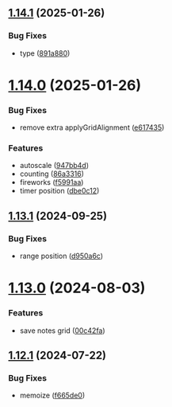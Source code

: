 ## [1.14.1](https://github.com/petermihailov/metronome/compare/v1.14.0...v1.14.1) (2025-01-26)


### Bug Fixes

* type ([891a880](https://github.com/petermihailov/metronome/commit/891a880af11bb734f07436dc110537cbad8ca134))



# [1.14.0](https://github.com/petermihailov/metronome/compare/v1.13.1...v1.14.0) (2025-01-26)


### Bug Fixes

* remove extra applyGridAlignment ([e617435](https://github.com/petermihailov/metronome/commit/e617435f5a13e753a2bd9968aab69e2b43b1f13f))


### Features

* autoscale ([947bb4d](https://github.com/petermihailov/metronome/commit/947bb4d5d41d9432a8b435e85b026c22ac026372))
* counting ([86a3316](https://github.com/petermihailov/metronome/commit/86a33161642ad9d937504debd288bc0503a18a16))
* fireworks ([f5991aa](https://github.com/petermihailov/metronome/commit/f5991aa5c270897999b3d414a13d620b97ddefca))
* timer position ([dbe0c12](https://github.com/petermihailov/metronome/commit/dbe0c1279f924c748351c87a3ad98c3b5bdaa114))



## [1.13.1](https://github.com/petermihailov/metronome/compare/v1.13.0...v1.13.1) (2024-09-25)


### Bug Fixes

* range position ([d950a6c](https://github.com/petermihailov/metronome/commit/d950a6c7c97426adf60549e152c7a673959fd9c3))



# [1.13.0](https://github.com/petermihailov/metronome/compare/v1.12.1...v1.13.0) (2024-08-03)


### Features

* save notes grid ([00c42fa](https://github.com/petermihailov/metronome/commit/00c42fa9a839e298ef06e2205a46cef868c63197))



## [1.12.1](https://github.com/petermihailov/metronome/compare/v1.12.0...v1.12.1) (2024-07-22)


### Bug Fixes

* memoize ([f665de0](https://github.com/petermihailov/metronome/commit/f665de01adb2ba10fea0b599afd69f794e2b15ca))



